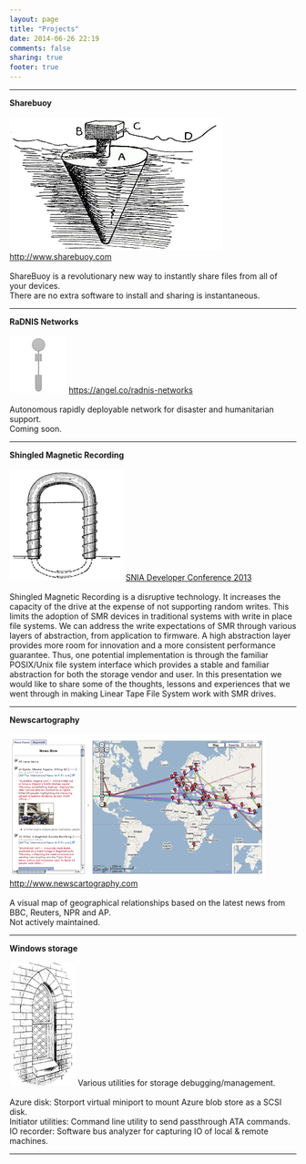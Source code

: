 ```yaml
---
layout: page
title: "Projects"
date: 2014-06-26 22:19
comments: false
sharing: true
footer: true
---
```


<hr class="thin-grey-line" noshade="" size="2">
<div>
  <b>Sharebuoy</b>
  <br />
  <br />
  <img class="project-image" src="/images/projects/share-buoy.png" style="">
  <a href="http://www.sharebuoy.com">http://www.sharebuoy.com</a>
  <br />
  <br />
  ShareBuoy is a revolutionary new way to instantly share files from all of your devices.
  <br />
  There are no extra software to install and sharing is instantaneous.
</div>

<hr class="thin-grey-line" noshade="" size="2">

<div>
  <b>RaDNIS Networks</b>
  <br />
  <br />
  <img class="project-image" src="/images/projects/radnis-networks.jpg" style="">
  <a href="https://angel.co/radnis-networks">https://angel.co/radnis-networks</a>
  <br />
  <br />
  Autonomous rapidly deployable network for disaster and humanitarian support.
  <br />
  Coming soon.
</div>

<hr class="thin-grey-line" noshade="" size="2">

<div>
  <b>Shingled Magnetic Recording</b>
  <br />
  <br />
  <img class="project-image" src="/images/projects/magnet.gif" style="">
  <a href="http://www.snia.org/sites/default/files2/SDC2013/presentations/Hardware/AlbertChenMalina_Addressing_Shingled_Magnetic_Recording.pdf">SNIA Developer Conference 2013</a>
  <br />
  <br />
  Shingled Magnetic Recording is a disruptive technology. It increases the capacity of the drive at the expense of not supporting random writes. This limits the adoption of SMR devices in traditional systems with write in place file systems. We can address the write expectations of SMR through various layers of abstraction, from application to firmware. A high abstraction layer provides more room for innovation and a more consistent performance guarantee. Thus, one potential implementation is through the familiar POSIX/Unix file system interface which provides a stable and familiar abstraction for both the storage vendor and user.
  In this presentation we would like to share some of the thoughts, lessons and experiences that we went through in making Linear Tape File System work with SMR drives. 
</div>

<hr class="thin-grey-line" noshade="" size="2">

<div>
  <b>Newscartography</b>
  <br />
  <br />
  <img class="project-image" src="/images/projects/newscartography.jpg" style="">
  <a href="http://www.newscartography.com">http://www.newscartography.com</a>
  <br />
  <br />
  A visual map of geographical relationships based on the latest news from BBC, Reuters, NPR and AP.
  <br />
  Not actively maintained.
</div>

<hr class="thin-grey-line" noshade="" size="2">

<div>
  <b>Windows storage</b>
  <br />
  <br />
  <img class="project-image" src="/images/projects/windows.gif" style="">
  Various utilities for storage debugging/management.
  <br />
  <br />
  Azure disk: Storport virtual miniport to mount Azure blob store as a SCSI disk.
  <br />
  Initiator utilities: Command line utility to send passthrough ATA commands.
  <br />
  IO recorder: Software bus analyzer for capturing IO of local & remote machines.
</div>

<hr class="thin-grey-line" noshade="" size="2">
